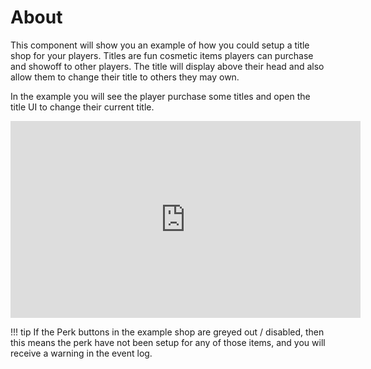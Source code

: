 # About

This component will show you an example of how you could setup a title shop for your players.  Titles are fun cosmetic items players can purchase and showoff to other players.  The title will display above their head and also allow them to change their title to others they may own.

In the example you will see the player purchase some titles and open the title UI to change their current title.

<iframe width="560" height="315" src="https://www.youtube.com/embed/Uxmyx0cOYag" title="YouTube video player" frameborder="0" allow="accelerometer; autoplay; clipboard-write; encrypted-media; gyroscope; picture-in-picture" allowfullscreen></iframe>

!!! tip
	If the Perk buttons in the example shop are greyed out / disabled, then this means the perk have not been setup for any of those items, and you will receive a warning in the event log.